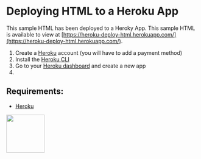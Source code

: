 # Deploying HTML to a Heroku App

This sample HTML has been deployed to a Heroky App. This sample HTML is available to view at [https://heroku-deploy-html.herokuapp.com/](https://heroku-deploy-html.herokuapp.com/).

1. Create a [Heroku](https://signup.heroku.com/) account (you will have to add a payment method)
2. Install the [Heroku CLI](https://devcenter.heroku.com/articles/heroku-cli)
3. Go to your [Heroku dashboard](https://dashboard.heroku.com/) and create a new app
4. 

## Requirements:

* [Heroku](https://dashboard.heroku.com/)

<a href="https://codeadam.ca">
<img src="https://codeadam.ca/images/code-block.png" width="100">
</a>
